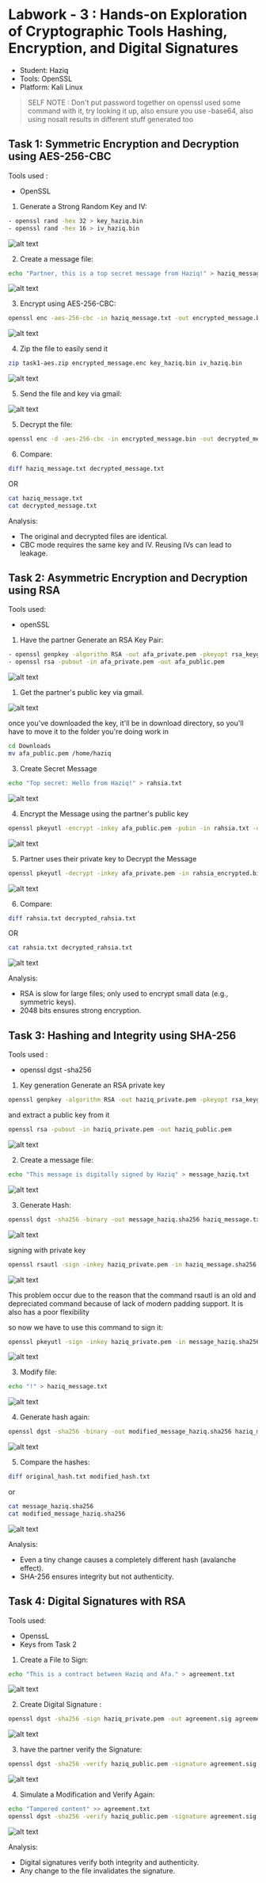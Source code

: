 # Labwork - 3 : Hands-on Exploration of Cryptographic Tools Hashing, Encryption, and Digital Signatures

- Student: Haziq
- Tools: OpenSSL
- Platform: Kali Linux

> SELF NOTE : Don't put password together on openssl used some command with it, try looking it up, also ensure you use -base64, also using nosalt results in different stuff generated too


## Task 1: Symmetric Encryption and Decryption using AES-256-CBC

Tools used :
- OpenSSL

1. Generate a Strong Random Key and IV:

```sh
- openssl rand -hex 32 > key_haziq.bin 
- openssl rand -hex 16 > iv_haziq.bin
```
![alt text](Screenshot/generateAESkey.png)

2. Create a message file:

```sh
echo "Partner, this is a top secret message from Haziq!" > haziq_message.txt
```
![alt text](Screenshot/CreateMessageFile.png)

3. Encrypt using AES-256-CBC:

```sh
openssl enc -aes-256-cbc -in haziq_message.txt -out encrypted_message.bin -K $(cat key.bin) -iv $(cat iv.bin)
```
![alt text](Screenshot/EncryptingAES.png)

4. Zip the file to easily send it
```sh
zip task1-aes.zip encrypted_message.enc key_haziq.bin iv_haziq.bin
```
![alt text](Screenshot/ZIPfile.png)

5. Send the file and key via gmail:

![alt text](Screenshot/Sending.png)

5. Decrypt the file:

```sh
openssl enc -d -aes-256-cbc -in encrypted_message.bin -out decrypted_message.txt -K $(cat key_haziq.bin) -iv $(cat iv_haziq.bin)
```


6. Compare:

```sh
diff haziq_message.txt decrypted_message.txt
```
OR
```sh
cat haziq_message.txt
cat decrypted_message.txt
```

Analysis:

- The original and decrypted files are identical.
- CBC mode requires the same key and IV. Reusing IVs can lead to leakage.

## Task 2: Asymmetric Encryption and Decryption using RSA

Tools used:
- openSSL

1. Have the partner Generate an RSA Key Pair:

```sh 
- openssl genpkey -algorithm RSA -out afa_private.pem -pkeyopt rsa_keygen_bits:2048
- openssl rsa -pubout -in afa_private.pem -out afa_public.pem
```
![alt text](Screenshot/AfaPublics.jpg)

1. Get the partner's public key via gmail. 

![alt text](Screenshot/Gmail.png)

once you've downloaded the key, it'll be in download directory, so you'll have to move it to the folder you're doing work in 

```sh
cd Downloads
mv afa_public.pem /home/haziq
```

3. Create Secret Message

```sh
echo "Top secret: Hello from Haziq!" > rahsia.txt
```
![alt text](Screenshot/JomMamak.png)

4. Encrypt the Message using the partner's public key

```sh
openssl pkeyutl -encrypt -inkey afa_public.pem -pubin -in rahsia.txt -out rahsia_encrypted.bin
```
![alt text](Screenshot/EncWithPartner.png)

5. Partner uses their private key to Decrypt the Message 

```sh
openssl pkeyutl -decrypt -inkey afa_private.pem -in rahsia_encrypted.bin -out decrypted_rahsia.txt
```
![alt text](Screenshot/PartnerDecry.jpg)

6. Compare:

```sh
diff rahsia.txt decrypted_rahsia.txt
```
OR
```sh
cat rahsia.txt decrypted_rahsia.txt
```
![alt text](Screenshot/JomMamakDecry.jpg)

Analysis:

- RSA is slow for large files; only used to encrypt small data (e.g., symmetric keys).
- 2048 bits ensures strong encryption.

## Task 3: Hashing and Integrity using SHA-256

Tools used :
- openssl dgst -sha256

1. Key generation
Generate an RSA private key

```sh
openssl genpkey -algorithm RSA -out haziq_private.pem -pkeyopt rsa_keygen_bits:2048
```
and extract a public key from it
```sh
openssl rsa -pubout -in haziq_private.pem -out haziq_public.pem
```

![alt text](Screenshot/RSAkeyGeneration.png)

2. Create a message file:

```sh
echo "This message is digitally signed by Haziq" > message_haziq.txt
```
![alt text](Screenshot/NewMessage.png)

3. Generate Hash:

```sh
openssl dgst -sha256 -binary -out message_haziq.sha256 haziq_message.txt
```
![alt text](Screenshot/HashingGen.png)

signing with private key
```sh
openssl rsautl -sign -inkey haziq_private.pem -in haziq_message.sha256 -out haziq_signature.bin
```
![alt text](Screenshot/problemOccur.png)

This problem occur due to the reason that the command rsautl is an old and depreciated command because of lack of modern padding support. It is also has a poor flexibility

so now we have to use this command to sign it:

```sh
openssl pkeyutl -sign -inkey haziq_private.pem -in message_haziq.sha256 -out haziq_signature.bin
```
![alt text](Screenshot/Signing.png)

3. Modify file:

```sh
echo "!" > haziq_message.txt
```
![alt text](Screenshot/modify.png)

4. Generate hash again:

```sh
openssl dgst -sha256 -binary -out modified_message_haziq.sha256 haziq_message.txt
```
![alt text](Screenshot/GenerateNewHash.png)

5. Compare the hashes:

```sh
diff original_hash.txt modified_hash.txt
```
or
```sh
cat message_haziq.sha256
cat modified_message_haziq.sha256
```
![alt text](Screenshot/CompareingHash.png)

Analysis:

- Even a tiny change causes a completely different hash (avalanche effect).
- SHA-256 ensures integrity but not authenticity.


## Task 4:  Digital Signatures with RSA

Tools used: 
- OpenssL 
- Keys from Task 2


1. Create a File to Sign:

```sh
echo "This is a contract between Haziq and Afa." > agreement.txt
```
![alt text](Screenshot/FileToSign.png)

2. Create Digital Signature :

```sh
openssl dgst -sha256 -sign haziq_private.pem -out agreement.sig agreement.txt
```

![alt text](Screenshot/DigiSig.png)

3. have the partner verify the Signature:

```sh
openssl dgst -sha256 -verify haziq_public.pem -signature agreement.sig agreement.txt
```
![alt text](Screenshot/Verification.jpg)


4. Simulate a Modification and Verify Again:

```sh
echo "Tampered content" >> agreement.txt
openssl dgst -sha256 -verify haziq_public.pem -signature agreement.sig agreement.txt
```
![alt text](Screenshot/Failure.jpg)

Analysis:

- Digital signatures verify both integrity and authenticity.
- Any change to the file invalidates the signature.
